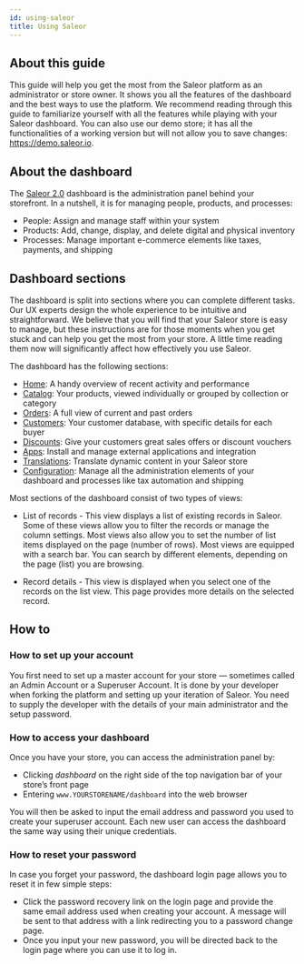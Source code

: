 ```yaml
---
id: using-saleor
title: Using Saleor
---
```


## About this guide

This guide will help you get the most from the Saleor platform as an administrator or store owner. It shows you all the features of the dashboard and the best ways to use the platform. We recommend reading through this guide to familiarize yourself with all the features while playing with your Saleor dashboard. You can also use our demo store; it has all the functionalities of a working version but will not allow you to save changes: <https://demo.saleor.io>.

## About the dashboard

The [Saleor 2.0](https://saleor.io/blog/saleor-release-graphqlfirst-headless-ecommerce-102/) dashboard is the administration panel behind your storefront. In a nutshell, it is for managing people, products, and processes:

- People: Assign and manage staff within your system
- Products: Add, change, display, and delete digital and physical inventory
- Processes: Manage important e-commerce elements like taxes, payments, and shipping

## Dashboard sections

The dashboard is split into sections where you can complete different tasks. Our UX experts design the whole experience to be intuitive and straightforward. We believe that you will find that your Saleor store is easy to manage, but these instructions are for those moments when you get stuck and can help you get the most from your store. A little time reading them now will significantly affect how effectively you use Saleor.

The dashboard has the following sections:

- [Home](dashboard/home.md): A handy overview of recent activity and performance
- [Catalog](dashboard/catalog/intro.mdx): Your products, viewed individually or grouped by collection or category
- [Orders](dashboard/orders.md): A full view of current and past orders
- [Customers](dashboard/customers.md): Your customer database, with specific details for each buyer
- [Discounts](dashboard/discounts/sales.md): Give your customers great sales offers or discount vouchers
- [Apps](dashboard/apps.md): Install and manage external applications and integration
- [Translations](dashboard/translations.md): Translate dynamic content in your Saleor store
- [Configuration](dashboard/configuration/intro.mdx): Manage all the administration elements of your dashboard and processes like tax automation and shipping

Most sections of the dashboard consist of two types of views:

- List of records - This view displays a list of existing records in Saleor. Some of these views allow you to filter the records or manage the column settings. Most views also allow you to set the number of list items displayed on the page (number of rows). Most views are equipped with a search bar. You can search by different elements, depending on the page (list) you are browsing.

- Record details - This view is displayed when you select one of the records on the list view. This page provides more details on the selected record.

## How to

### How to set up your account

You first need to set up a master account for your store — sometimes called an Admin Account or a Superuser Account. It is done by your developer when forking the platform and setting up your iteration of Saleor. You need to supply the developer with the details of your main administrator and the setup password.

### How to access your dashboard

Once you have your store, you can access the administration panel by:

- Clicking _dashboard_ on the right side of the top navigation bar of your store’s front page
- Entering `www.YOURSTORENAME/dashboard` into the web browser

You will then be asked to input the email address and password you used to create your superuser account. Each new user can access the dashboard the same way using their unique credentials.

### How to reset your password

In case you forget your password, the dashboard login page allows you to reset it in few simple steps:

- Click the password recovery link on the login page and provide the same email address used when creating your account.
  A message will be sent to that address with a link redirecting you to a password change page.
- Once you input your new password, you will be directed back to the login page where you can use it to log in.
